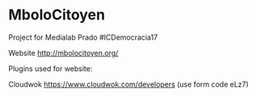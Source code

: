 # MboloCitoyen
Project for Medialab Prado #ICDemocracia17

Website
http://mbolocitoyen.org/

Plugins used for website:

Cloudwok
https://www.cloudwok.com/developers (use form code eLz7)
